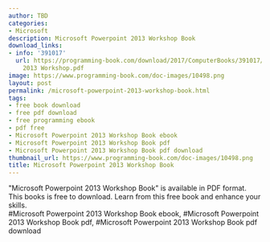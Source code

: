 ```yaml
---
author: TBD
categories:
- Microsoft
description: Microsoft Powerpoint 2013 Workshop Book
download_links:
- info: '391017'
  url: https://programming-book.com/download/2017/ComputerBooks/391017/Microsoft Powerpoint
    2013 Workshop.pdf
image: https://www.programming-book.com/doc-images/10498.png
layout: post
permalink: /microsoft-powerpoint-2013-workshop-book.html
tags:
- free book download
- free pdf download
- free programming ebook
- pdf free
- Microsoft Powerpoint 2013 Workshop Book ebook
- Microsoft Powerpoint 2013 Workshop Book pdf
- Microsoft Powerpoint 2013 Workshop Book pdf download
thumbnail_url: https://www.programming-book.com/doc-images/10498.png
title: Microsoft Powerpoint 2013 Workshop Book
---
```


 
<div class="item-desc text-justify">
  "Microsoft Powerpoint 2013 Workshop Book" is available in PDF format. This books is free to download. Learn from this free book and enhance your skills.
  <br>
  #Microsoft Powerpoint 2013 Workshop Book ebook, #Microsoft Powerpoint 2013 Workshop Book pdf, #Microsoft Powerpoint 2013 Workshop Book pdf download
</div>